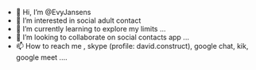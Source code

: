 - 👋 Hi, I’m @EvyJansens
- 👀 I’m interested in social adult contact
- 🌱 I’m currently learning to explore my limits ...
- 💞️ I’m looking to collaborate on social contacts app ...
- 📫 How to reach me , skype (profile: david.construct), google chat, kik, google meet ....

<!---
EvyJansens/EvyJansens is a ✨ special ✨ repository because its `README.md` (this file) appears on your GitHub profile.
You can click the Preview link to take a look at your changes.
--->
